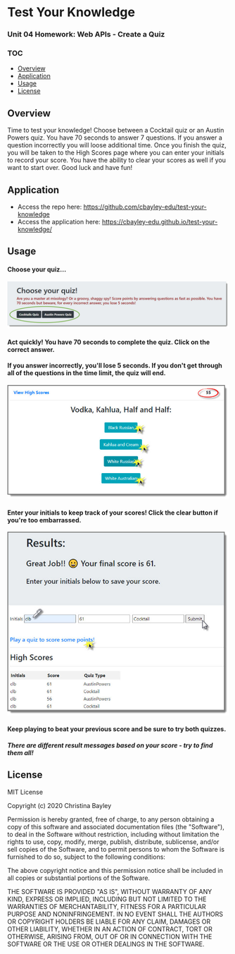 # Test Your Knowledge
### Unit 04 Homework: Web APIs - Create a Quiz

### TOC
* [Overview](#overview)
* [Application](#application)
* [Usage](#usage)
* [License](#license)

## Overview
Time to test your knowledge! Choose between a Cocktail quiz or an Austin Powers quiz. You have 70 seconds to answer 7 questions. If you answer a question incorrectly you will loose additional time. Once you finish the quiz, you will be taken to the High Scores page where you can enter your initials to record your score. You have the ability to clear your scores as well if you want to start over. Good luck and have fun!

## Application
* Access the repo here: https://github.com/cbayley-edu/test-your-knowledge
* Access the application here: https://cbayley-edu.github.io/test-your-knowledge/

## Usage
#### Choose your quiz...
   ![Choose Your Quiz](./assets/readMe_1_chooseYourQuiz.jpg)

#### Act quickly!  You have 70 seconds to complete the quiz.  Click on the correct answer.
#### If you answer incorrectly, you'll lose 5 seconds.  If you don't get through all of the questions in the time limit, the quiz will end.
   ![Answer Some Questions](./assets/readMe_2_answerSomeQuestions.jpg)

#### Enter your initials to keep track of your scores! Click the clear button if you're too embarrassed.
   ![Record and View Your Results](./assets/readMe_3_recordYourResults.jpg)

#### Keep playing to beat your previous score and be sure to try both quizzes.
##### There are different result messages based on your score - try to find them all!

## License
MIT License

Copyright (c) 2020 Christina Bayley

Permission is hereby granted, free of charge, to any person obtaining a copy
of this software and associated documentation files (the "Software"), to deal
in the Software without restriction, including without limitation the rights
to use, copy, modify, merge, publish, distribute, sublicense, and/or sell
copies of the Software, and to permit persons to whom the Software is
furnished to do so, subject to the following conditions:

The above copyright notice and this permission notice shall be included in all
copies or substantial portions of the Software.

THE SOFTWARE IS PROVIDED "AS IS", WITHOUT WARRANTY OF ANY KIND, EXPRESS OR
IMPLIED, INCLUDING BUT NOT LIMITED TO THE WARRANTIES OF MERCHANTABILITY,
FITNESS FOR A PARTICULAR PURPOSE AND NONINFRINGEMENT. IN NO EVENT SHALL THE
AUTHORS OR COPYRIGHT HOLDERS BE LIABLE FOR ANY CLAIM, DAMAGES OR OTHER
LIABILITY, WHETHER IN AN ACTION OF CONTRACT, TORT OR OTHERWISE, ARISING FROM,
OUT OF OR IN CONNECTION WITH THE SOFTWARE OR THE USE OR OTHER DEALINGS IN THE
SOFTWARE.